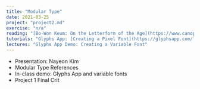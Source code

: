 ```yaml
---
title: "Modular Type"
date: 2021-03-25
project: "project2.md"
exercise: "n/a"
reading: "[Bo-Won Keum: On the Letterform of the Age](https://www.canopycanopycanopy.com/contents/on-the-letterform-of-the-age)"
tutorials: "Glyphs App: [Creating a Pixel Font](https://glyphsapp.com/learn/pixelfont)"
lectures: "Glyphs App Demo: Creating a Variable Font"
---
```


- Presentation: Nayeon Kim
- Modular Type References
- In-class demo: Glyphs App and variable fonts
- Project 1 Final Crit